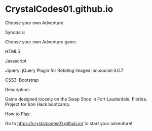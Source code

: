 # CrystalCodes01.github.io
Choose your own Adventure


Synopsis:

Choose your own Adventure game.

HTML5

Javascript

Jquery:
jQuery Plugin for Rotating Images
ion.sound-3.0.7

CSS3:
Bootstrap

Description:

Game designed loosely on the Swap Shop in Fort Lauderdale, Florida. Project for Iron Hack bootcamp.

How to Play:

Go to https://crystalcodes01.github.io/ to start your adventure!
